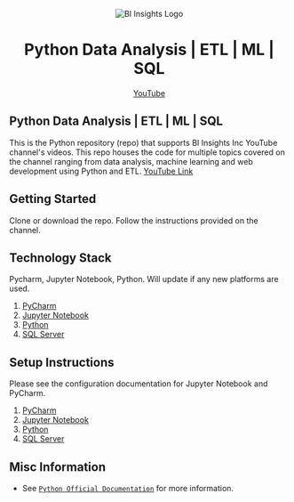 <p align="center"><img src="https://github.com/hnawaz007/pythondataanalysis/blob/main/img/BIInsightsInc.com.png" alt="BI Insights Logo" /></p>

<h1 align="center"> Python Data Analysis | ETL | ML | SQL </h1>
<p align="center">
  <a href="https://www.youtube.com/channel/UC8aox1k3cd00tTKuBNt4tMw">YouTube</a>
</p>

## Python Data Analysis | ETL | ML | SQL
This is the Python repository (repo) that supports BI Insights Inc YouTube channel's videos. This repo houses the code for multiple topics covered on the channel ranging from data analysis, machine learning and web development using Python and ETL.
[YouTube Link](https://www.youtube.com/channel/UC8aox1k3cd00tTKuBNt4tMw)

## Getting Started

Clone or download the repo. Follow the instructions provided on the channel. 

## Technology Stack

Pycharm, Jupyter Notebook, Python.
Will update if any new platforms are used.

1. [PyCharm](https://www.jetbrains.com/pycharm/)
2. [Jupyter Notebook](https://jupyter.org/)
3. [Python](https://www.python.org/)
4. [SQL Server](https://www.microsoft.com/en-us/sql-server/sql-server-downloads)

## Setup Instructions

Please see the configuration documentation for Jupyter Notebook and PyCharm.
1. [PyCharm](https://www.jetbrains.com/pycharm/)
2. [Jupyter Notebook](https://jupyter.org/)
3. [Python](https://www.python.org/)
4. [SQL Server](https://www.youtube.com/watch?v=e5mvoKuV3xs)


## Misc Information
- See [`Python Official Documentation`](https://www.python.org/) for more information.

